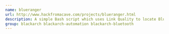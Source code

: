 ```yaml
---
name: blueranger
url: http://www.hackfromacave.com/projects/blueranger.html
description: A simple Bash script which uses Link Quality to locate Bluetooth device radios.
group: blackarch blackarch-automation blackarch-bluetooth
---
```

